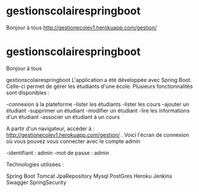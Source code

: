 # gestionscolairespringboot
Bonjour à tous
http://gestionecolev1.herokuapp.com/gestion/


# gestionscolairespringboot
Bonjour à tous

gestionscolairespringboot
L'application a été développée avec Spring Boot. Celle-ci permet de gérer les étudiants d'une école. Plusieurs fonctionnalités sont disponibles :

 -connexion à la plateforme
 -lister les étudiants
 -lister les cours
 -ajouter un étudiant
 -supprimer un étudiant
 -modifier un étudiant
 -lire les informations d'un étudiant
 -associer un étudiant à un cours


A partir d'un navigateur, accéder à : http://gestionecolev1.herokuapp.com/gestion/ . Voici l'écran de connexion où vous pouvez vous connecter avec le compte admin

 -identifiant : admin
 -mot de passe : admin

Technologies utilisées :

Spring Boot
Tomcat
JpaRepository
Mysql
PostGres
Heroku
Jenkins
Swagger
SpringSecurity
